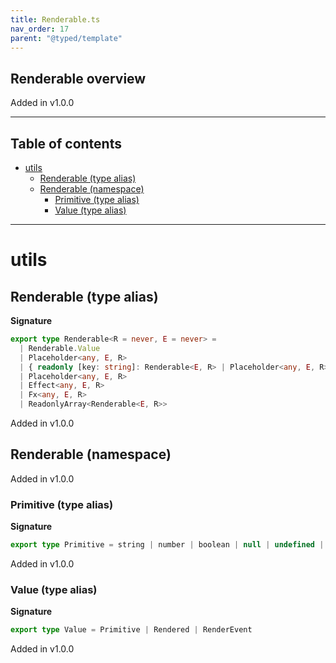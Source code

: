 ```yaml
---
title: Renderable.ts
nav_order: 17
parent: "@typed/template"
---
```


## Renderable overview

Added in v1.0.0

---

<h2 class="text-delta">Table of contents</h2>

- [utils](#utils)
  - [Renderable (type alias)](#renderable-type-alias)
  - [Renderable (namespace)](#renderable-namespace)
    - [Primitive (type alias)](#primitive-type-alias)
    - [Value (type alias)](#value-type-alias)

---

# utils

## Renderable (type alias)

**Signature**

```ts
export type Renderable<R = never, E = never> =
  | Renderable.Value
  | Placeholder<any, E, R>
  | { readonly [key: string]: Renderable<E, R> | Placeholder<any, E, R> | unknown } // TODO: Should we manage data attributes this way?
  | Placeholder<any, E, R>
  | Effect<any, E, R>
  | Fx<any, E, R>
  | ReadonlyArray<Renderable<E, R>>
```

Added in v1.0.0

## Renderable (namespace)

Added in v1.0.0

### Primitive (type alias)

**Signature**

```ts
export type Primitive = string | number | boolean | null | undefined | void | ReadonlyArray<Primitive>
```

Added in v1.0.0

### Value (type alias)

**Signature**

```ts
export type Value = Primitive | Rendered | RenderEvent
```

Added in v1.0.0
